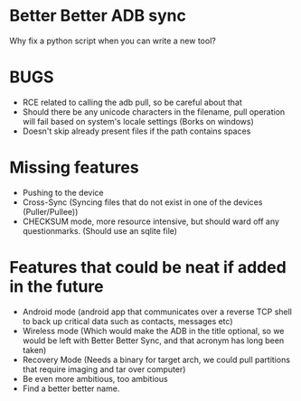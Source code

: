 # Better Better ADB sync
Why fix a python script when you can write a new tool?

# BUGS
* RCE related to calling the adb pull, so be careful about that
* Should there be any unicode characters in the filename, pull operation will fail based on system's locale settings (Borks on windows)
* Doesn't skip already present files if the path contains spaces

# Missing features
* Pushing to the device
* Cross-Sync (Syncing files that do not exist in one of the devices (Puller/Pullee))
* CHECKSUM mode, more resource intensive, but should ward off any questionmarks. (Should use an sqlite file)

# Features that could be neat if added in the future
* Android mode (android app that communicates over a reverse TCP shell to back up critical data such as contacts, messages etc)
* Wireless mode (Which would make the ADB in the title optional, so we would be left with Better Better Sync, and that acronym has long been taken)
* Recovery Mode (Needs a binary for target arch, we could pull partitions that require imaging and tar over computer)
* Be even more ambitious, too ambitious
* Find a better better name.

